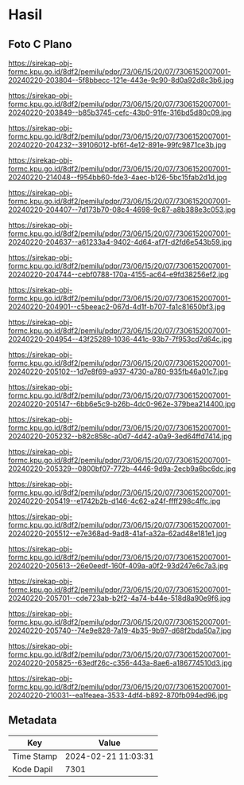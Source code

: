 # Hasil

## Foto C Plano

https://sirekap-obj-formc.kpu.go.id/8df2/pemilu/pdpr/73/06/15/20/07/7306152007001-20240220-203804--5f8bbecc-121e-443e-9c90-8d0a92d8c3b6.jpg

https://sirekap-obj-formc.kpu.go.id/8df2/pemilu/pdpr/73/06/15/20/07/7306152007001-20240220-203849--b85b3745-cefc-43b0-91fe-316bd5d80c09.jpg

https://sirekap-obj-formc.kpu.go.id/8df2/pemilu/pdpr/73/06/15/20/07/7306152007001-20240220-204232--39106012-bf6f-4e12-891e-99fc9871ce3b.jpg

https://sirekap-obj-formc.kpu.go.id/8df2/pemilu/pdpr/73/06/15/20/07/7306152007001-20240220-214048--f954bb60-fde3-4aec-b126-5bc15fab2d1d.jpg

https://sirekap-obj-formc.kpu.go.id/8df2/pemilu/pdpr/73/06/15/20/07/7306152007001-20240220-204407--7d173b70-08c4-4698-9c87-a8b388e3c053.jpg

https://sirekap-obj-formc.kpu.go.id/8df2/pemilu/pdpr/73/06/15/20/07/7306152007001-20240220-204637--a61233a4-9402-4d64-af7f-d2fd6e543b59.jpg

https://sirekap-obj-formc.kpu.go.id/8df2/pemilu/pdpr/73/06/15/20/07/7306152007001-20240220-204744--cebf0788-170a-4155-ac64-e9fd38256ef2.jpg

https://sirekap-obj-formc.kpu.go.id/8df2/pemilu/pdpr/73/06/15/20/07/7306152007001-20240220-204901--c5beeac2-067d-4d1f-b707-fa1c81650bf3.jpg

https://sirekap-obj-formc.kpu.go.id/8df2/pemilu/pdpr/73/06/15/20/07/7306152007001-20240220-204954--43f25289-1036-441c-93b7-7f953cd7d64c.jpg

https://sirekap-obj-formc.kpu.go.id/8df2/pemilu/pdpr/73/06/15/20/07/7306152007001-20240220-205102--1d7e8f69-a937-4730-a780-935fb46a01c7.jpg

https://sirekap-obj-formc.kpu.go.id/8df2/pemilu/pdpr/73/06/15/20/07/7306152007001-20240220-205147--6bb6e5c9-b26b-4dc0-962e-379bea214400.jpg

https://sirekap-obj-formc.kpu.go.id/8df2/pemilu/pdpr/73/06/15/20/07/7306152007001-20240220-205232--b82c858c-a0d7-4d42-a0a9-3ed64ffd7414.jpg

https://sirekap-obj-formc.kpu.go.id/8df2/pemilu/pdpr/73/06/15/20/07/7306152007001-20240220-205329--0800bf07-772b-4446-9d9a-2ecb9a6bc6dc.jpg

https://sirekap-obj-formc.kpu.go.id/8df2/pemilu/pdpr/73/06/15/20/07/7306152007001-20240220-205419--e1742b2b-d146-4c62-a24f-ffff298c4ffc.jpg

https://sirekap-obj-formc.kpu.go.id/8df2/pemilu/pdpr/73/06/15/20/07/7306152007001-20240220-205512--e7e368ad-9ad8-41af-a32a-62ad48e181e1.jpg

https://sirekap-obj-formc.kpu.go.id/8df2/pemilu/pdpr/73/06/15/20/07/7306152007001-20240220-205613--26e0eedf-160f-409a-a0f2-93d247e6c7a3.jpg

https://sirekap-obj-formc.kpu.go.id/8df2/pemilu/pdpr/73/06/15/20/07/7306152007001-20240220-205701--cde723ab-b2f2-4a74-b44e-518d8a90e9f6.jpg

https://sirekap-obj-formc.kpu.go.id/8df2/pemilu/pdpr/73/06/15/20/07/7306152007001-20240220-205740--74e9e828-7a19-4b35-9b97-d68f2bda50a7.jpg

https://sirekap-obj-formc.kpu.go.id/8df2/pemilu/pdpr/73/06/15/20/07/7306152007001-20240220-205825--63edf26c-c356-443a-8ae6-a186774510d3.jpg

https://sirekap-obj-formc.kpu.go.id/8df2/pemilu/pdpr/73/06/15/20/07/7306152007001-20240220-210031--ea1feaea-3533-4df4-b892-870fb094ed96.jpg


## Metadata

| Key        | Value               |
| ---------- | ------------------- |
| Time Stamp | 2024-02-21 11:03:31 |
| Kode Dapil | 7301                |



